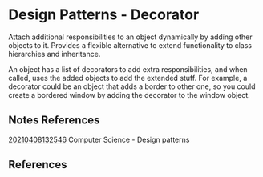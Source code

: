---
---
# Design Patterns - Decorator

Attach additional responsibilities to an object dynamically by adding
other objects to it. Provides a flexible alternative to extend
functionality to class hierarchies and inheritance.

An object has a list of decorators to add extra responsibilities, and
when called, uses the added objects to add the extended stuff. For
example, a decorator could be an object that adds a border to other one,
so you could create a bordered window by adding the decorator to the
window object.

## Notes References

[20210408132546](/notes/20210408132546) Computer Science - Design patterns

## References
